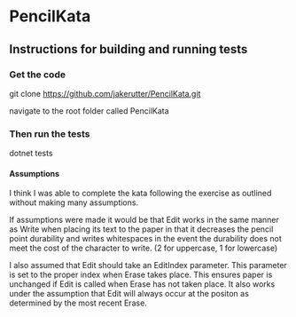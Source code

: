# PencilKata

## Instructions for building and running tests

### Get the code
git clone https://github.com/jakerutter/PencilKata.git

navigate to the root folder called PencilKata

### Then run the tests
dotnet tests


#### Assumptions
I think I was able to complete the kata following the exercise as outlined without making many assumptions.

If assumptions were made it would be that Edit works in the same manner as Write when placing its text to the paper in that it decreases the pencil point durability and writes whitespaces in the event the durability does not meet the cost of the character to write. (2 for uppercase, 1 for lowercase)

I also assumed that Edit should take an EditIndex parameter. This parameter is set to the proper index when Erase takes place. This ensures paper is unchanged if Edit is called when Erase has not taken place. It also works under the assumption that Edit will always occur at the positon as determined by the most recent Erase.
